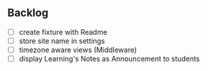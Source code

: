 ## Backlog
- [ ] create fixture with Readme
- [ ] store site name in settings 
- [ ] timezone aware views (Middleware)
- [ ] display Learning's Notes as Announcement to students
